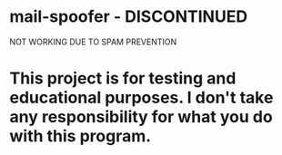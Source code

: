 # mail-spoofer - DISCONTINUED 

 NOT WORKING DUE TO SPAM PREVENTION 



# This project is for testing and educational purposes. I don't take any responsibility for what you do with this program.


